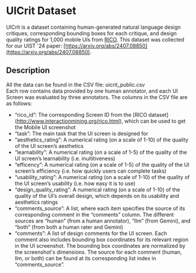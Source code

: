 # UICrit Dataset

UICrit is a dataset containing human-generated natural language design critiques, corresponding bounding boxes for each critique, and design quality ratings for 1,000 mobile UIs from [RICO](http://www.interactionmining.org/rico.html). This dataset was collected for our UIST '24 paper: [https://arxiv.org/abs/2407.08850](https://arxiv.org/abs/2407.08850).

## Description

All the data can be found in the CSV file: uicrit_public.csv<br/>
Each row contains data provided by one human annotator, and each UI Screen was evaluated by three annotators.
The columns in the CSV file are as follows:
- “rico_id”: The corresponding Screen ID from the [RICO dataset] (http://www.interactionmining.org/rico.html), which can be used to get the Mobile UI screenshot
- “task”: The main task that the UI screen is designed for
- “aesthetics_rating”: A numerical rating (on a scale of 1-10) of the quality of the UI screen’s aesthetics
- “learnability”: A numerical rating (on a scale of 1-5) of the quality of the UI screen’s learnability (i.e. inuititiveness)
- “efficency”: A numerical rating (on a scale of 1-5) of the quality of the UI screen’s efficiency (i.e. how quickly users can complete tasks)
- “usability_rating”: A numerical rating (on a scale of 1-10) of the quality of the UI screen’s usability (i.e. how easy it is to use)
- “design_quality_rating”: A numerical rating (on a scale of 1-10) of the quality of the UI’s overall design, which depends on its usability and aesthetics ratings
- “comments_source”: A list, where each item specifies the source of its corresponding comment in the “comments” column. The different sources are “human” (from a human annotator), “llm” (from Gemini), and “both” (from both a human rater and Gemini)
- “comments”: A list of design comments for the UI screen. Each comment also includes bounding box coordinates for its relevant region in the UI screenshot. The bounding box coordinates are normalized by the screenshot's dimensions. The source for each comment (human, llm, or both) can be found at its corresponding list index in “comments_source”.
